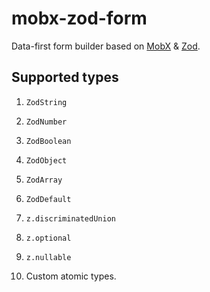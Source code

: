 # mobx-zod-form

Data-first form builder based on [MobX](https://mobx.js.org/) & [Zod](https://zod.dev/).

## Supported types

1. `ZodString`

2. `ZodNumber`

3. `ZodBoolean`

4. `ZodObject`

5. `ZodArray`

6. `ZodDefault`

7. `z.discriminatedUnion`
   
8. `z.optional`

9. `z.nullable`
 
10. Custom atomic types.

